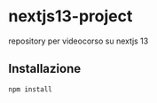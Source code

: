 # nextjs13-project
repository per videocorso su nextjs 13

## Installazione

```bash
npm install 
```